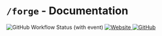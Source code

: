# `/forge` - Documentation

![GitHub Workflow Status (with event)](https://img.shields.io/github/actions/workflow/status/xavier2p/wiki/documentation.yml?style=for-the-badge&logo=github-actions&label=docs)
[![Website](https://img.shields.io/website?up_message=UP&down_message=DOWN&url=https%3A%2F%2Fxavier2p.github.io%2Fwiki&style=for-the-badge&logo=mdbook)
](https://xavier2p.github.io/wiki)
[![GitHub](https://img.shields.io/github/license/xavier2p/wiki?style=for-the-badge&logo=github&color=yellow)
](./LICENSE.md)
